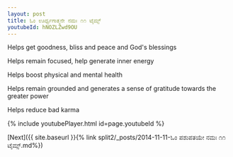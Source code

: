 ```yaml
---
layout: post
title: ಓಂ ಊರ್ಧ್ವಗಾತ್ಮನೇ ನಮಃ ೧೧ ಟೈಮ್ಸ್
youtubeId: hNOZLZwd9OU
---
```

 
 
Helps get goodness, bliss and peace and God's blessings
 
Helps remain focused, help generate inner energy 
 
Helps boost physical and mental health 
 
Helps remain grounded and generates a sense of gratitude towards the greater power 
 
Helps reduce bad karma
 
 
 
 


{% include youtubePlayer.html id=page.youtubeId %}
 
[Next]({{ site.baseurl }}{% link  split2/_posts/2014-11-11-ಓಂ ಪಶುಪತಯೇ ನಮಃ ೧೧ ಟೈಮ್ಸ್.md%})
 
